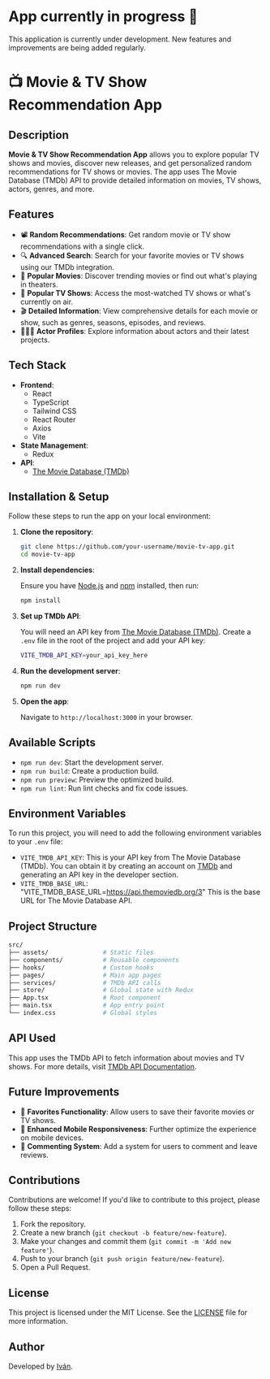 # App currently in progress 🚧

This application is currently under development. New features and improvements are being added regularly.

# 📺 Movie & TV Show Recommendation App

## Description

**Movie & TV Show Recommendation App** allows you to explore popular TV shows and movies, discover new releases, and get personalized random recommendations for TV shows or movies. The app uses The Movie Database (TMDb) API to provide detailed information on movies, TV shows, actors, genres, and more.

## Features

-   📽 **Random Recommendations**: Get random movie or TV show recommendations with a single click.
-   🔍 **Advanced Search**: Search for your favorite movies or TV shows using our TMDb integration.
-   🌟 **Popular Movies**: Discover trending movies or find out what's playing in theaters.
-   📅 **Popular TV Shows**: Access the most-watched TV shows or what's currently on air.
-   🎬 **Detailed Information**: View comprehensive details for each movie or show, such as genres, seasons, episodes, and reviews.
-   🧑‍🤝‍🧑 **Actor Profiles**: Explore information about actors and their latest projects.

## Tech Stack

-   **Frontend**:
    -   React
    -   TypeScript
    -   Tailwind CSS
    -   React Router
    -   Axios
    -   Vite
-   **State Management**:
    -   Redux
-   **API**:
    -   [The Movie Database (TMDb)](https://www.themoviedb.org/documentation/api)

## Installation & Setup

Follow these steps to run the app on your local environment:

1. **Clone the repository**:

    ```bash
    git clone https://github.com/your-username/movie-tv-app.git
    cd movie-tv-app
    ```

2. **Install dependencies**:

    Ensure you have [Node.js](https://nodejs.org/) and [npm](https://www.npmjs.com/) installed, then run:

    ```bash
    npm install
    ```

3. **Set up TMDb API**:

    You will need an API key from [The Movie Database (TMDb)](https://www.themoviedb.org/documentation/api). Create a `.env` file in the root of the project and add your API key:

    ```bash
    VITE_TMDB_API_KEY=your_api_key_here
    ```

4. **Run the development server**:

    ```bash
    npm run dev
    ```

5. **Open the app**:

    Navigate to `http://localhost:3000` in your browser.

## Available Scripts

-   `npm run dev`: Start the development server.
-   `npm run build`: Create a production build.
-   `npm run preview`: Preview the optimized build.
-   `npm run lint`: Run lint checks and fix code issues.

## Environment Variables

To run this project, you will need to add the following environment variables to your `.env` file:

-   `VITE_TMDB_API_KEY`: This is your API key from The Movie Database (TMDb). You can obtain it by creating an account on [TMDb](https://www.themoviedb.org/) and generating an API key in the developer section.
-   `VITE_TMDB_BASE_URL`: "VITE_TMDB_BASE_URL=https://api.themoviedb.org/3" This is the base URL for The Movie Database API.

## Project Structure

```bash
src/
├── assets/               # Static files
├── components/           # Reusable components
├── hooks/                # Custom hooks
├── pages/                # Main app pages
├── services/             # TMDb API calls
├── store/                # Global state with Redux
├── App.tsx               # Root component
├── main.tsx              # App entry point
└── index.css             # Global styles
```

## API Used

This app uses the TMDb API to fetch information about movies and TV shows. For more details, visit [TMDb API Documentation](https://developers.themoviedb.org/3).

## Future Improvements

-   💾 **Favorites Functionality**: Allow users to save their favorite movies or TV shows.
-   📱 **Enhanced Mobile Responsiveness**: Further optimize the experience on mobile devices.
-   💬 **Commenting System**: Add a system for users to comment and leave reviews.

## Contributions

Contributions are welcome! If you'd like to contribute to this project, please follow these steps:

1. Fork the repository.
2. Create a new branch (`git checkout -b feature/new-feature`).
3. Make your changes and commit them (`git commit -m 'Add new feature'`).
4. Push to your branch (`git push origin feature/new-feature`).
5. Open a Pull Request.

## License

This project is licensed under the MIT License. See the [LICENSE](./LICENSE) file for more information.

## Author

Developed by [Iván](https://github.com/IvanDuarte1501199).
